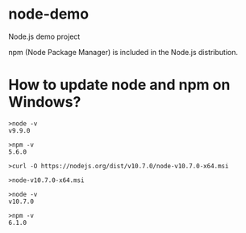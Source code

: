 # node-demo
Node.js demo project

npm (Node Package Manager) is included in the Node.js distribution.

# How to update node and npm on Windows?

```
>node -v
v9.9.0

>npm -v
5.6.0

>curl -O https://nodejs.org/dist/v10.7.0/node-v10.7.0-x64.msi

>node-v10.7.0-x64.msi

>node -v
v10.7.0

>npm -v
6.1.0
```
